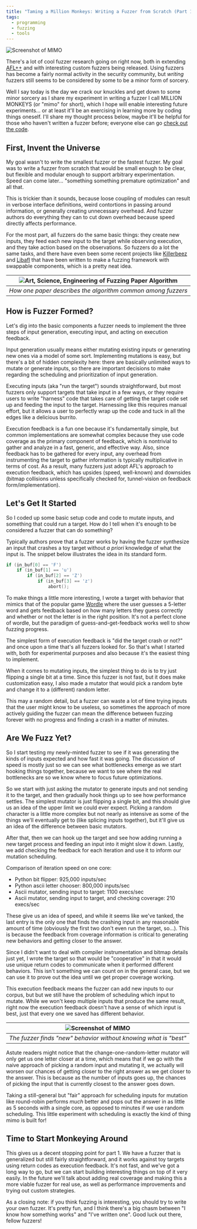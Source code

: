 ```yaml
---
title: "Taming a Million Monkeys: Writing a Fuzzer from Scratch (Part 1)"
tags:
  - programming
  - fuzzing
  - tools
---
```


![Screenshot of MIMO](../assets/images/p4/mimo_screenshot.png)

There's a lot of cool fuzzer research going on right now, both in extending
[AFL++](https://github.com/AFLplusplus/AFLplusplus)
and with interesting custom fuzzers being released. Using fuzzers has become
a fairly normal activity in the security community, but _writing_ fuzzers
still seems to be considered by some to be a minor form of sorcery.

Well I say today is the day we crack our knuckles and get down to some minor
sorcery as I share my experiment in writing a fuzzer I call MILLION MONKEYS (or
"mimo" for short), which I hope will enable interesting future experiments... or
at least it'll be an exercising in learning more by coding things oneself.
I'll share my thought process below, maybe it'll be helpful for those who
haven't written a fuzzer before; everyone else can go
[check out the code](https://github.com/mechanicalnull/mimo).

## First, Invent the Universe

My goal wasn't to write the smallest fuzzer or the fastest fuzzer. My goal was
to write a fuzzer from scratch that would be small enough to be clear, but
flexible and modular enough to support arbitrary experimentation. Speed can come
later... "something something premature optimization" and all that.

This is trickier than it sounds, because loose coupling of modules can result in
verbose interface definitions, weird contortions in passing around 
information, or generally creating unnecessary overhead. And fuzzer authors
do everything they can to cut down overhead because speed directly
affects performance. 

For the most part, all fuzzers do the same basic things: they create new
inputs, they feed each new input to the target while observing execution, and
they take action based on the observations. So fuzzers do a lot the
same tasks, and there have even been some recent projects like
[Killerbeez](https://github.com/grimm-co/killerbeez) and
[Libafl](https://github.com/AFLplusplus/LibAFL)
that have been written to make a fuzzing framework with swappable components,
which is a pretty neat idea.

| ![Art, Science, Engineering of Fuzzing Paper Algorithm](../assets/images/p4/fuzz_algo.png) |
| :-: |
| *How one paper describes the algorithm common among fuzzers* |

## How is Fuzzer Formed?

Let's dig into the basic components a fuzzer needs to implement the three
steps of input generation, executing input, and acting on execution feedback.

Input generation usually means either mutating existing inputs or
generating new ones via a model of some sort. Implementing mutations is easy,
but there's a bit of hidden complexity here: there are basically unlimited ways
to mutate or generate inputs, so there are important decisions to make regarding
the scheduling and prioritization of input generation.

Executing inputs (aka "run the target") sounds straightforward, but most fuzzers
only support targets that take input in a few ways, or they require users to
write "harness" code that takes care of getting the target code set up and
feeding the input to the target. Harnessing like this requires manual effort,
but it allows a user to perfectly wrap up the code and tuck in all the edges
like a delicious burrito.

Execution feedback is a fun one because it's fundamentally simple, but common
implementations are somewhat complex because they use code coverage as the
primary component of feedback, which is nontrivial to gather and analyze in a
fast, generic, and effective way. Also, since feedback has to be gathered for
every input, any overhead from instrumenting the target to gather information is
typically multiplicative in terms of cost.  As a result, many fuzzers just adopt
AFL's approach to execution feedback, which has upsides (speed, well-known) and
downsides (bitmap collisions unless specifically checked for, tunnel-vision on
feedback form/implementation).

## Let's Get It Started

So I coded up some basic setup code and code to mutate inputs, and something
that could run a target. How do I tell when it's enough to be considered a
fuzzer that can do something?

Typically authors prove that a fuzzer works by having the fuzzer synthesize an
input that crashes a toy target without _a priori_ knowledge of what the input
is.  The snippet below illustrates the idea in its standard form.

```c++
if (in_buf[0] == 'F')
    if (in_buf[1] == 'u')
        if (in_buf[2] == 'Z')
            if (in_buf[3] == 'z')
                abort();
```

To make things a little more interesting, I wrote a target with behavior that
mimics that of the popular game [Wordle](https://www.nytimes.com/games/wordle)
where the user guesses a 5-letter word and gets feedback based on how many
letters they guess correctly and whether or not the letter is in the right
position. It's not a perfect clone of wordle, but the paradigm of
guess-and-get-feedback works well to show fuzzing progress.

The simplest form of execution feedback is "did the target crash or not?" and
once upon a time that's all fuzzers looked for. So that's what I started with,
both for experimental purposes and also because it's the easiest thing to
implement.

When it comes to mutating inputs, the simplest thing to do is to try just
flipping a single bit at a time. Since this fuzzer is not fast, but it does make
customization easy, I also made a mutator that would pick a random byte and
change it to a (different) random letter.

This may a random detail, but a fuzzer can waste a lot of time trying inputs
that the user might know to be useless, so sometimes the approach of more
actively guiding the fuzzer can mean the difference between fuzzing forever with
no progress and finding a crash in a matter of minutes.

## Are We Fuzz Yet?

So I start testing my newly-minted fuzzer to see if it was generating the kinds
of inputs expected and how fast it was going. The discussion of speed is mostly
just so we can see what bottlenecks emerge as we start hooking things together,
because we want to see where the real bottlenecks are so we know where to focus
future optimizations.

So we start with just asking the mutator to generate inputs and not sending it
to the target, and then gradually hook things up to see how performance settles.
The simplest mutator is just flipping a single bit, and this should give us an
idea of the upper limit we could ever expect. Picking a random character is a
little more complex but not nearly as intensive as some of the things we'll
eventually get to (like splicing inputs together), but it'll give us an idea of
the difference between basic mutators.

After that, then we can hook up the target and see how adding running a new
target process and feeding an input into it might slow it down. Lastly, we add
checking the feedback for each iteration and use it to inform our mutation
scheduling.

Comparison of iteration speed on one core:
- Python bit flipper: 925,000 inputs/sec
- Python ascii letter chooser: 800,000 inputs/sec
- Ascii mutator, sending input to target: 1100 execs/sec
- Ascii mutator, sending input to target, and checking coverage: 210 execs/sec

These give us an idea of speed, and while it seems like we've tanked, the last
entry is the only one that finds the crashing input in any reasonable amount of
time (obviously the first two don't even run the target, so...). This is because
the feedback from coverage information is critical to generating new behaviors
and getting closer to the answer.

Since I didn't want to deal with compiler instrumentation and bitmap details
just yet, I wrote the target so that would be "cooperative" in that it would use
unique return codes to communicate when it performed different behaviors.  This
isn't something we can count on in the general case, but we can use it to prove
out the idea until we get proper coverage working.

This execution feedback means the fuzzer can add new inputs to our
corpus, but but we still have the problem of scheduling which input to mutate.
While we won't keep multiple inputs that produce the same result, right now the
execution feedback doesn't have a sense of which input is best, just that every
one we saved has different behavior.

| ![Screenshot of MIMO](../assets/images/p4/mimo_screenshot.png) |
| :-: |
| *The fuzzer finds "new" behavior without knowing what is "best"* |

Astute readers might notice that the change-one-random-letter mutator will only
get us one letter closer at a time, which means that if we go with the naive
approach of picking a random input and mutating it, we actually will worsen our
chances of getting closer to the right answer as we get closer to the answer.
This is because as the number of inputs goes up, the chances of picking the
input that is currently closest to the answer goes down.

Taking a still-general but "fair" approach for scheduling inputs for mutation
like round-robin performs _much_ better and pops out the answer in as little as
5 seconds with a single core, as opposed to minutes if we use random scheduling.
This little experiment with scheduling is exactly the kind of thing mimo is
built for!

## Time to Start Monkeying Around

This gives us a decent stopping point for part 1. We have a fuzzer that is
generalized but still fairly straightforward, and it works against toy targets
using return codes as execution feedback. It's not fast, and we've got a long
way to go, but we can start building interesting things on top of it very
easily. In the future we'll talk about adding real coverage and making this a
more viable fuzzer for real use, as well as performance improvements and trying
out custom strategies.

As a closing note: if you think fuzzing is interesting, you should try to write
your own fuzzer. It's pretty fun, and I think there's a big chasm between "I
know how something works" and "I've written one". Good luck out there, fellow
fuzzers!
